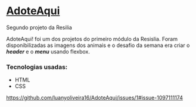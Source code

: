 # <a link href ="https://luanyoliveira16.github.io/AdoteAqui/">AdoteAqui</a>
Segundo projeto da Resilia



<p> AdoteAqui! foi um dos projetos do primeiro módulo da Resislia. Foram disponibilizadas as imagens dos animais e o desafio da semana era criar o <b><em>header</em></b> e o <b><em>menu</em></b> usando flexbox.


<h3>Tecnologias usadas: </h1>
<ul>
<li>HTML</li>
<li>CSS</li>
</ul>

https://github.com/luanyoliveira16/AdoteAqui/issues/1#issue-1097111174
